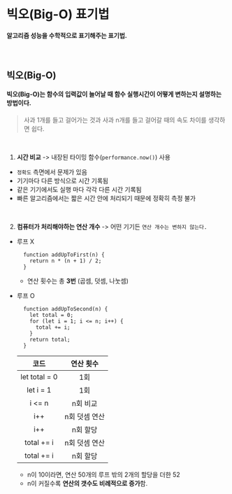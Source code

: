 # 빅오(Big-O) 표기법

#### 알고리즘 성능을 수학적으로 표기해주는 표기법.

<br/>

## 빅오(Big-O)

#### 빅오(Big-O)는 함수의 입력값이 늘어날 때 함수 실행시간이 어떻게 변하는지 설명하는 방법이다.

> 사과 1개를 들고 걸어가는 것과 사과 n개를 들고 걸어갈 때의 속도 차이를 생각하면 쉽다.

<br/>

1. **시간 비교** -> 내장된 타이밍 함수(`performance.now()`) 사용

- `정확도` 측면에서 문제가 있음
- 기기마다 다른 방식으로 시간 기록됨
- 같은 기기에서도 실행 마다 각각 다른 시간 기록됨
- 빠른 알고리즘에서는 짧은 시간 안에 처리되기 때문에 정확히 측정 불가

<br/>

2. **컴퓨터가 처리해야하는 연산 개수** -> 어떤 기기든 `연산 개수는 변하지 않는다.`

- 루프 X

  ```
    function addUpToFirst(n) {
      return n * (n + 1) / 2;
    }
  ```

  - 연산 횟수는 총 **3번** (곱셈, 덧셈, 나눗셈)

- 루프 O

  ```
    function addUpToSecond(n) {
      let total = 0;
      for (let i = 1; i <= n; i++) {
        total += i;
      }
      return total;
    }
  ```

  |     코드      |   연산 횟수   |
  | :-----------: | :-----------: |
  | let total = 0 |      1회      |
  |   let i = 1   |      1회      |
  |    i <= n     |   n회 비교    |
  |      i++      | n회 덧셈 연산 |
  |      i++      |   n회 할당    |
  |  total += i   | n회 덧셈 연산 |
  |  total += i   |   n회 할당    |

  - n이 10이라면, 연산 50개의 루프 밖의 2개의 할당을 더한 52
  - n이 커질수록 **연산의 갯수도 비례적으로 증가**함.
